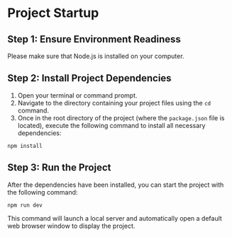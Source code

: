 # Project Startup

## Step 1: Ensure Environment Readiness

Please make sure that Node.js is installed on your computer.

## Step 2: Install Project Dependencies

1. Open your terminal or command prompt.
2. Navigate to the directory containing your project files using the `cd` command.
3. Once in the root directory of the project (where the `package.json` file is located), execute the following command to install all necessary dependencies:
```
npm install
```
## Step 3: Run the Project

After the dependencies have been installed, you can start the project with the following command:
```
npm run dev
```
This command will launch a local server and automatically open a default web browser window to display the project.